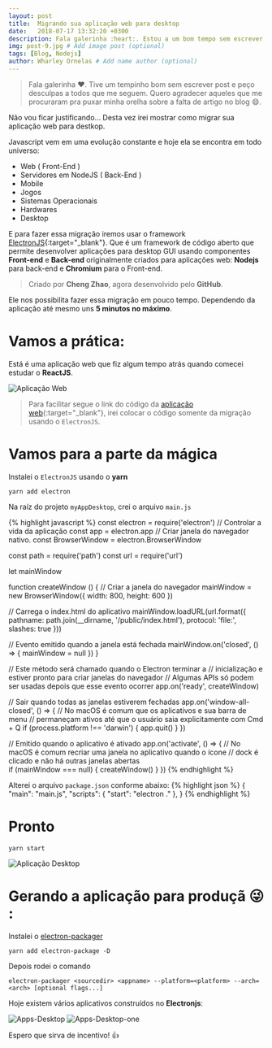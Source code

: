 ```yaml
---
layout: post
title:  Migrando sua aplicação web para desktop
date:   2018-07-17 13:32:20 +0300
description: Fala galerinha :heart:. Estou a um bom tempo sem escrever post. Agradeço a todos que puxaram minha orelha por causa da falta de artigo no blog :smile:. # Add post description (optional)
img: post-9.jpg # Add image post (optional)
tags: [Blog, Nodejs]
author: Wharley Ornelas # Add name author (optional)
---
```


> Fala galerinha :heart:. Tive um tempinho bom sem escrever post e peço desculpas a todos que me seguem. Quero agradecer aqueles que me procuraram pra puxar minha orelha sobre a falta de artigo no blog :smile:.

Não vou ficar justificando... Desta vez irei mostrar como migrar sua aplicação web para destkop.

Javascript vem em uma evolução constante e hoje ela se encontra em todo universo:
  - Web ( Front-End )
  - Servidores em NodeJS ( Back-End )
  - Mobile
  - Jogos
  - Sistemas Operacionais
  - Hardwares
  - Desktop

E para fazer essa migração iremos usar o framework [ElectronJS][electron]{:target="_blank"}. Que é um framework de código aberto que permite desenvolver aplicações para desktop GUI usando componentes **Front-end** e **Back-end** originalmente criados para aplicações web: **Nodejs** para back-end e **Chromium** para o Front-end.
> Criado por **Cheng Zhao**, agora desenvolvido pelo **GitHub**.

Ele nos possibilita fazer essa migração em pouco tempo. Dependendo da aplicação até mesmo uns **5 minutos no máximo**. 

# Vamos a prática:

Está é uma aplicação web que fiz algum tempo atrás quando comecei estudar o **ReactJS**.

![Aplicação Web]({{site.baseurl}}/assets/img/application.gif)
> Para facilitar segue o link do código da [aplicação web][application]{:target="_blank"}, irei colocar o código somente da migração usando o `ElectronJS`.

# Vamos para a parte da mágica

Instalei o `ElectronJS` usando o **yarn**

```
yarn add electron
```

Na raíz do projeto `myAppDesktop`, crei o arquivo `main.js`

{% highlight javascript %}
const electron = require('electron')
// Controlar a vida da aplicação
const app = electron.app
// Criar janela do navegador nativo.
const BrowserWindow = electron.BrowserWindow

const path = require('path')
const url = require('url')

let mainWindow

function createWindow () {
  // Criar a janela do navegador
  mainWindow = new BrowserWindow({ width: 800, height: 600 })

  // Carrega o index.html do aplicativo
  mainWindow.loadURL(url.format({
    pathname: path.join(__dirname, '/public/index.html'),
    protocol: 'file:',
    slashes: true
  }))

  // Evento emitido quando a janela está fechada
  mainWindow.on('closed', () => {
    mainWindow = null
  })
} 

// Este método será chamado quando o Electron terminar a 
// inicialização e estiver pronto para criar janelas do navegador
// Algumas APIs só podem ser usadas depois que esse evento ocorrer
app.on('ready', createWindow)

// Sair quando todas as janelas estiverem fechadas
app.on('window-all-closed', () => {
  // No macOS é comum que os aplicativos e sua barra de menu 
  // permaneçam ativos até que o usuário saia explicitamente com Cmd + Q
  if (process.platform !== 'darwin') {
    app.quit()
  }
})

// Emitido quando o aplicativo é ativado
app.on('activate', () => {
  // No macOS é comum recriar uma janela no aplicativo quando o ícone 
  // dock é clicado e não há outras janelas abertas  
  if (mainWindow === null) {
    createWindow()
  }
})
{% endhighlight %}

Alterei o arquivo `package.json` conforme abaixo:
{% highlight json %}
{
  "main": "main.js",
  "scripts": {
    "start": "electron ."
  },
}
{% endhighlight %}

# Pronto

```
yarn start
```
![Aplicação Desktop]({{site.baseurl}}/assets/img/desktop.gif)

# Gerando a aplicação para produçã :stuck_out_tongue_winking_eye: :

Instalei o [electron-packager][packager]

```
yarn add electron-package -D
```

Depois rodei o comando

```
electron-packager <sourcedir> <appname> --platform=<platform> --arch=<arch> [optional flags...]
```

Hoje existem vários aplicativos construídos no **Electronjs**:

![Apps-Desktop]({{site.baseurl}}/assets/img/electron-apps.png)
![Apps-Desktop-one]({{site.baseurl}}/assets/img/electron-apps-1.png)

Espero que sirva de incentivo! :+1:


[electron]: https://electronjs.org/
[packager]: https://github.com/electron-userland/electron-packager
[application]: https://github.com/wharley/myAppDesktop